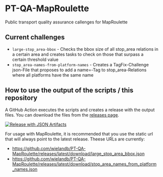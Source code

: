 # PT-QA-MapRoulette
Public transport quality assurance callenges for MapRoulette

## Current challenges

- `large-stop_area-bbox` - Checks the bbox size of all stop_area relations in a certain area and creates tasks to check on those that surpass a certain threshold value
- `stop_area-names-from-platform-names` - Creates a TagFix-Challenge json-File that proposes to add a name=-Tag to stop_area-Relations where all platforms have the same name

## How to use the output of the scripts / this repository

A GitHub Action executes the scripts and creates a release with the output files. You can download the files from the [releases page](https://github.com/wielandb/PT-QA-MapRoulette/releases).

[![Release with JSON Artifacts](https://github.com/wielandb/PT-QA-MapRoulette/actions/workflows/release.yml/badge.svg)](https://github.com/wielandb/PT-QA-MapRoulette/actions/workflows/release.yml)

For usage with MapRoulette, it is recommended that you use the static url that will always point to the latest release.
Theese URLs are currently:
- https://github.com/wielandb/PT-QA-MapRoulette/releases/latest/download/large_stop_area_bbox.json
- https://github.com/wielandb/PT-QA-MapRoulette/releases/latest/download/stop_area_names_from_platform_names.json
